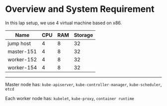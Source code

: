 # Overview and System Requirement

In this lap setup, we use 4 virtual machine based on x86.

| Name | CPU | RAM | Storage |
| -------- | ------- | -------- | ------- |
| jump host | 4 | 8 | 32 | 
| master-151 | 4 | 8 | 32 |
| worker-152 | 4 | 8 | 32 |
| worker-154 | 4 | 8 | 32 |

---
Master node has: `kube-apiserver`, `kube-controller-manager`, `kube-scheduler`, `etcd`

Each worker node has: `kubelet`, `kube-proxy`, `container runtime`
